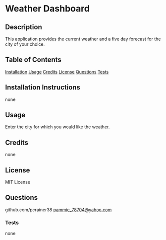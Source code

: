 # Weather Dashboard

## Description

 This application provides the current weather and a five day forecast for the city of your choice. 

 ## Table of Contents

 [Installation](#installation)
 [Usage](#usage)
 [Credits](#credits)
 [License](#license)
 [Questions](#questions)
 [Tests](#tests)

 ## Installation Instructions

 none

## Usage

 Enter the city for which you would like the weather. 

## Credits

 none

## License

 MIT License

## Questions

 github.com/pcrainer38
 pammie_78704@yahoo.com

### Tests

 none